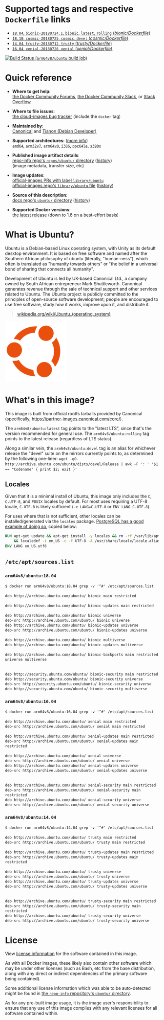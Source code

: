 <!--

********************************************************************************

WARNING:

    DO NOT EDIT "ubuntu/README.md"

    IT IS AUTO-GENERATED

    (from the other files in "ubuntu/" combined with a set of templates)

********************************************************************************

-->

# Supported tags and respective `Dockerfile` links

-	[`18.04`, `bionic-20180724.1`, `bionic`, `latest`, `rolling` (*bionic/Dockerfile*)](https://github.com/tianon/docker-brew-ubuntu-core/blob/d5bb7077f5a348a1227db7f6edf86e3eb0b34c24/bionic/Dockerfile)
-	[`18.10`, `cosmic-20180725`, `cosmic`, `devel` (*cosmic/Dockerfile*)](https://github.com/tianon/docker-brew-ubuntu-core/blob/d5bb7077f5a348a1227db7f6edf86e3eb0b34c24/cosmic/Dockerfile)
-	[`14.04`, `trusty-20180712`, `trusty` (*trusty/Dockerfile*)](https://github.com/tianon/docker-brew-ubuntu-core/blob/d5bb7077f5a348a1227db7f6edf86e3eb0b34c24/trusty/Dockerfile)
-	[`16.04`, `xenial-20180726`, `xenial` (*xenial/Dockerfile*)](https://github.com/tianon/docker-brew-ubuntu-core/blob/d5bb7077f5a348a1227db7f6edf86e3eb0b34c24/xenial/Dockerfile)

[![Build Status](https://doi-janky.infosiftr.net/job/multiarch/job/arm64v8/job/ubuntu/badge/icon) (`arm64v8/ubuntu` build job)](https://doi-janky.infosiftr.net/job/multiarch/job/arm64v8/job/ubuntu/)

# Quick reference

-	**Where to get help**:  
	[the Docker Community Forums](https://forums.docker.com/), [the Docker Community Slack](https://blog.docker.com/2016/11/introducing-docker-community-directory-docker-community-slack/), or [Stack Overflow](https://stackoverflow.com/search?tab=newest&q=docker)

-	**Where to file issues**:  
	[the cloud-images bug tracker](https://bugs.launchpad.net/cloud-images) (include the `docker` tag)

-	**Maintained by**:  
	[Canonical](https://partner-images.canonical.com/core/) and [Tianon (Debian Developer)](https://github.com/tianon/docker-brew-ubuntu-core)

-	**Supported architectures**: ([more info](https://github.com/docker-library/official-images#architectures-other-than-amd64))  
	[`amd64`](https://hub.docker.com/r/amd64/ubuntu/), [`arm32v7`](https://hub.docker.com/r/arm32v7/ubuntu/), [`arm64v8`](https://hub.docker.com/r/arm64v8/ubuntu/), [`i386`](https://hub.docker.com/r/i386/ubuntu/), [`ppc64le`](https://hub.docker.com/r/ppc64le/ubuntu/), [`s390x`](https://hub.docker.com/r/s390x/ubuntu/)

-	**Published image artifact details**:  
	[repo-info repo's `repos/ubuntu/` directory](https://github.com/docker-library/repo-info/blob/master/repos/ubuntu) ([history](https://github.com/docker-library/repo-info/commits/master/repos/ubuntu))  
	(image metadata, transfer size, etc)

-	**Image updates**:  
	[official-images PRs with label `library/ubuntu`](https://github.com/docker-library/official-images/pulls?q=label%3Alibrary%2Fubuntu)  
	[official-images repo's `library/ubuntu` file](https://github.com/docker-library/official-images/blob/master/library/ubuntu) ([history](https://github.com/docker-library/official-images/commits/master/library/ubuntu))

-	**Source of this description**:  
	[docs repo's `ubuntu/` directory](https://github.com/docker-library/docs/tree/master/ubuntu) ([history](https://github.com/docker-library/docs/commits/master/ubuntu))

-	**Supported Docker versions**:  
	[the latest release](https://github.com/docker/docker-ce/releases/latest) (down to 1.6 on a best-effort basis)

# What is Ubuntu?

Ubuntu is a Debian-based Linux operating system, with Unity as its default desktop environment. It is based on free software and named after the Southern African philosophy of ubuntu (literally, "human-ness"), which often is translated as "humanity towards others" or "the belief in a universal bond of sharing that connects all humanity".

Development of Ubuntu is led by UK-based Canonical Ltd., a company owned by South African entrepreneur Mark Shuttleworth. Canonical generates revenue through the sale of technical support and other services related to Ubuntu. The Ubuntu project is publicly committed to the principles of open-source software development; people are encouraged to use free software, study how it works, improve upon it, and distribute it.

> [wikipedia.org/wiki/Ubuntu_(operating_system)](https://en.wikipedia.org/wiki/Ubuntu_%28operating_system%29)

![logo](https://raw.githubusercontent.com/docker-library/docs/01c12653951b2fe592c1f93a13b4e289ada0e3a1/ubuntu/logo.png)

# What's in this image?

This image is built from official rootfs tarballs provided by Canonical (specifically, https://partner-images.canonical.com/core/).

The `arm64v8/ubuntu:latest` tag points to the "latest LTS", since that's the version recommended for general use. The `arm64v8/ubuntu:rolling` tag points to the latest release (regardless of LTS status).

Along a similar vein, the `arm64v8/ubuntu:devel` tag is an alias for whichever release the "devel" suite on the mirrors currently points to, as determined by the following one-liner: `wget -qO- http://archive.ubuntu.com/ubuntu/dists/devel/Release | awk -F ': ' '$1 == "Codename" { print $2; exit }'`

## Locales

Given that it is a minimal install of Ubuntu, this image only includes the `C`, `C.UTF-8`, and `POSIX` locales by default. For most uses requiring a UTF-8 locale, `C.UTF-8` is likely sufficient (`-e LANG=C.UTF-8` or `ENV LANG C.UTF-8`).

For uses where that is not sufficient, other locales can be installed/generated via the `locales` package. [PostgreSQL has a good example of doing so](https://github.com/docker-library/postgres/blob/69bc540ecfffecce72d49fa7e4a46680350037f9/9.6/Dockerfile#L21-L24), copied below:

```dockerfile
RUN apt-get update && apt-get install -y locales && rm -rf /var/lib/apt/lists/* \
	&& localedef -i en_US -c -f UTF-8 -A /usr/share/locale/locale.alias en_US.UTF-8
ENV LANG en_US.utf8
```

## `/etc/apt/sources.list`

### `arm64v8/ubuntu:18.04`

```console
$ docker run arm64v8/ubuntu:18.04 grep -v '^#' /etc/apt/sources.list

deb http://archive.ubuntu.com/ubuntu/ bionic main restricted

deb http://archive.ubuntu.com/ubuntu/ bionic-updates main restricted

deb http://archive.ubuntu.com/ubuntu/ bionic universe
deb-src http://archive.ubuntu.com/ubuntu/ bionic universe
deb http://archive.ubuntu.com/ubuntu/ bionic-updates universe
deb-src http://archive.ubuntu.com/ubuntu/ bionic-updates universe

deb http://archive.ubuntu.com/ubuntu/ bionic multiverse
deb http://archive.ubuntu.com/ubuntu/ bionic-updates multiverse

deb http://archive.ubuntu.com/ubuntu/ bionic-backports main restricted universe multiverse


deb http://security.ubuntu.com/ubuntu/ bionic-security main restricted
deb http://security.ubuntu.com/ubuntu/ bionic-security universe
deb-src http://security.ubuntu.com/ubuntu/ bionic-security universe
deb http://security.ubuntu.com/ubuntu/ bionic-security multiverse
```

### `arm64v8/ubuntu:16.04`

```console
$ docker run arm64v8/ubuntu:16.04 grep -v '^#' /etc/apt/sources.list

deb http://archive.ubuntu.com/ubuntu/ xenial main restricted
deb-src http://archive.ubuntu.com/ubuntu/ xenial main restricted

deb http://archive.ubuntu.com/ubuntu/ xenial-updates main restricted
deb-src http://archive.ubuntu.com/ubuntu/ xenial-updates main restricted

deb http://archive.ubuntu.com/ubuntu/ xenial universe
deb-src http://archive.ubuntu.com/ubuntu/ xenial universe
deb http://archive.ubuntu.com/ubuntu/ xenial-updates universe
deb-src http://archive.ubuntu.com/ubuntu/ xenial-updates universe


deb http://archive.ubuntu.com/ubuntu/ xenial-security main restricted
deb-src http://archive.ubuntu.com/ubuntu/ xenial-security main restricted
deb http://archive.ubuntu.com/ubuntu/ xenial-security universe
deb-src http://archive.ubuntu.com/ubuntu/ xenial-security universe
```

### `arm64v8/ubuntu:14.04`

```console
$ docker run arm64v8/ubuntu:14.04 grep -v '^#' /etc/apt/sources.list

deb http://archive.ubuntu.com/ubuntu/ trusty main restricted
deb-src http://archive.ubuntu.com/ubuntu/ trusty main restricted

deb http://archive.ubuntu.com/ubuntu/ trusty-updates main restricted
deb-src http://archive.ubuntu.com/ubuntu/ trusty-updates main restricted

deb http://archive.ubuntu.com/ubuntu/ trusty universe
deb-src http://archive.ubuntu.com/ubuntu/ trusty universe
deb http://archive.ubuntu.com/ubuntu/ trusty-updates universe
deb-src http://archive.ubuntu.com/ubuntu/ trusty-updates universe


deb http://archive.ubuntu.com/ubuntu/ trusty-security main restricted
deb-src http://archive.ubuntu.com/ubuntu/ trusty-security main restricted
deb http://archive.ubuntu.com/ubuntu/ trusty-security universe
deb-src http://archive.ubuntu.com/ubuntu/ trusty-security universe
```

# License

View [license information](https://www.ubuntu.com/about/about-ubuntu/licensing) for the software contained in this image.

As with all Docker images, these likely also contain other software which may be under other licenses (such as Bash, etc from the base distribution, along with any direct or indirect dependencies of the primary software being contained).

Some additional license information which was able to be auto-detected might be found in [the `repo-info` repository's `ubuntu/` directory](https://github.com/docker-library/repo-info/tree/master/repos/ubuntu).

As for any pre-built image usage, it is the image user's responsibility to ensure that any use of this image complies with any relevant licenses for all software contained within.
